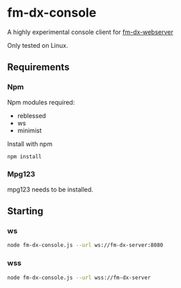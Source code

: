 # fm-dx-console

A highly experimental console client for [fm-dx-webserver](https://github.com/NoobishSVK/fm-dx-webserver)

Only tested on Linux.

## Requirements

### Npm

Npm modules required:

- reblessed
- ws
- minimist

Install with npm

```bash
npm install
```

### Mpg123

mpg123 needs to be installed.

## Starting

### ws

```bash
node fm-dx-console.js --url ws://fm-dx-server:8080 
```

### wss

```bash
node fm-dx-console.js --url wss://fm-dx-server
```
